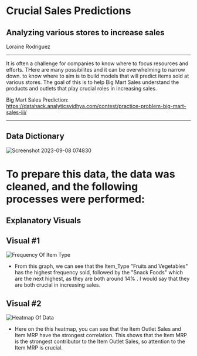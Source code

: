 # Crucial Sales Predictions

## Analyzing various stores to increase sales

Loraine Rodriguez

___

It is often  a challenge for companies to know where to focus resources and efforts. THere are many possibilites and it can be overwhelming to narrow down.       to know where to aim is to build models that will predict items sold at various stores. The goal of this is to help Big Mart Sales understand the products and outlets that play crucial roles in increasing sales.

Big Mart Sales Prediction: 
https://datahack.analyticsvidhya.com/contest/practice-problem-big-mart-sales-iii/
___
## Data Dictionary

![Screenshot 2023-09-08 074830](https://github.com/lrnrdr/lrnrdr/assets/138408700/bb4bfa76-b476-49d7-b1d7-5fc9493006e1)

# To prepare this data, the data was cleaned, and the following processes were performed:

## Explanatory Visuals

## Visual #1
![Frequency Of Item Type](https://github.com/lrnrdr/Prediction-of-Product-Sales/assets/138408700/98c91427-e395-4a8b-922e-831d2b8edcea)

- From this graph, we can see that the Item_Type "Fruits and Vegetables" has the highest frequency sold, followed by the "Snack Foods" which are the next highest, as they are both around 14% .  I would say that they are both crucial in increasing sales.

  
## Visual #2

![Heatmap Of Data](https://github.com/lrnrdr/Prediction-of-Product-Sales/assets/138408700/2c7c1948-1817-4792-8052-984c7d9662cd)


- Here on the this heatmap, you can see that the Item Outlet Sales and Item MRP have the strongest correlation.  This shows that the Item MRP is the strongest contributor to the Item Outlet Sales, so attention to the Item MRP is crucial. 
